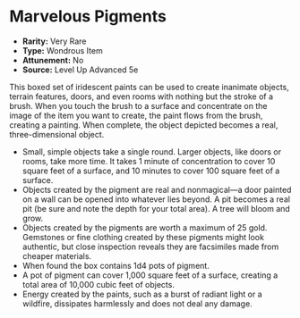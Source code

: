 # Marvelous Pigments

- **Rarity:** Very Rare
- **Type:** Wondrous Item
- **Attunement:** No
- **Source:** Level Up Advanced 5e

This boxed set of iridescent paints can be used to create inanimate objects, terrain features, doors, and even rooms with nothing but the stroke of a brush. When you touch the brush to a surface and concentrate on the image of the item you want to create, the paint flows from the brush, creating a painting. When complete, the object depicted becomes a real, three-dimensional object. 

* Small, simple objects take a single round. Larger objects, like doors or rooms, take more time. It takes 1 minute of concentration to cover 10 square feet of a surface, and 10 minutes to cover 100 square feet of a surface.
* Objects created by the pigment are real and nonmagical—a door painted on a wall can be opened into whatever lies beyond. A pit becomes a real pit (be sure and note the depth for your total area). A tree will bloom and grow.
* Objects created by the pigments are worth a maximum of 25 gold. Gemstones or fine clothing created by these pigments might look authentic, but close inspection reveals they are facsimiles made from cheaper materials.
* When found the box contains 1d4 pots of pigment.
* A pot of pigment can cover 1,000 square feet of a surface, creating a total area of 10,000 cubic feet of objects.
* Energy created by the paints, such as a burst of radiant light or a wildfire, dissipates harmlessly and does not deal any damage.
